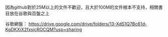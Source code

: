 因為github對於25M以上的文件不歡迎，且大於100M的文件根本不支持，相關書目放在谷歌與百盤之上

谷歌網盤：      https://drive.google.com/drive/folders/13-XdS1Q7Bc61d-KgDKXiX2fxsjcROCQM?usp=sharing